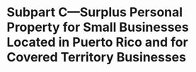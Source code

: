 # Subpart C—Surplus Personal Property for Small Businesses Located in Puerto Rico and for Covered Territory Businesses

